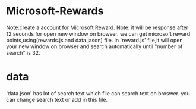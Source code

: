 # Microsoft-Rewards
Note:create a account for Microsoft Reward.
Note: it will be response after 12 seconds for open new window on browser.
we can get microsoft reward points,using(rewards.js and data.jason) file.
in 'reward.js' file,it will open your new window on browser and search automatically until "number of search" is 32.
# data
'data.json' has lot of search text which file can search text on broswer.
you can change search text or add in this file.
